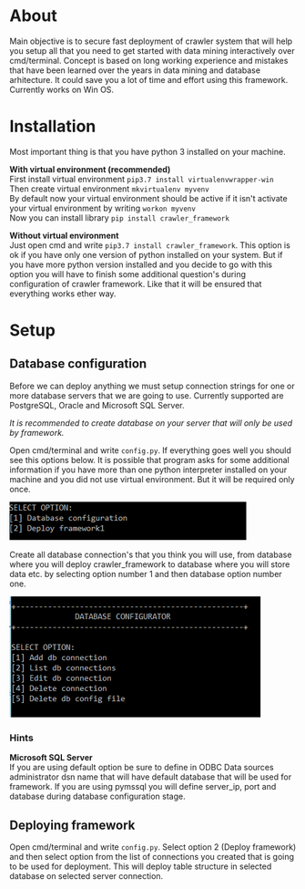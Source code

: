 # About
Main objective is to secure fast deployment of crawler system that will help you setup all that you need to 
get started with data mining interactively over cmd/terminal.
Concept is based on long working experience and mistakes that have been learned over the years in data mining 
and database arhitecture. It could save you a lot of time and effort using this framework.
Currently works on Win OS.

# Installation
Most important thing is that you have python 3 installed on your machine. 

**With virtual environment (recommended)**<br>
First install virtual environment ```pip3.7 install virtualenvwrapper-win``` <br>
Then create virtual environment ```mkvirtualenv myvenv``` <br>
By default now your virtual environment should be active if it isn't activate your virtual 
environment by writing ```workon myvenv```  <br>
Now you can install library  ```pip install crawler_framework```

**Without virtual environment**<br>
Just open cmd and write ```pip3.7 install crawler_framework```. This option is ok if you have only one version 
of python installed on your system. But if you have more python version installed and you decide to go with this 
option you will have to finish some additional question's during configuration of crawler framework. 
Like that it will be ensured that everything works ether way.

# Setup
## Database configuration
Before we can deploy anything we must setup connection strings for one or more database 
servers that we are going to use.
Currently supported are PostgreSQL, Oracle and Microsoft SQL Server.

<i>It is recommended to create database on your server that will only be used by framework. </i>


Open cmd/terminal and write  ```config.py```. If everything goes well you should see this options below. 
It is possible that program asks for some additional information if you have more than one python interpreter 
installed on your machine and you did not use virtual environment. But it will be required only once.

![dbconfig](https://raw.githubusercontent.com/DraganMatesic/crawler_framework/master/images/config.PNG)

Create all database connection's that you think you will use, from database where you will deploy crawler_framework 
to database where you will store data etc. by selecting option number 1 and then database option number one.

![dbconfig](https://raw.githubusercontent.com/DraganMatesic/crawler_framework/master/images/dbconfig.PNG)

### Hints
**Microsoft SQL Server** <br>
 If you are using default option be sure to define in ODBC Data sources administrator dsn name that will have 
 default database that will be used for framework. If you are using pymssql you will define server_ip, port and database 
 during database configuration stage.
 
## Deploying framework
Open cmd/terminal and write  ```config.py```. Select option 2 (Deploy framework) and then select option from 
the list of connections you created that is going to be used for deployment. This will deploy table structure in selected database 
on selected server connection.

 
 


